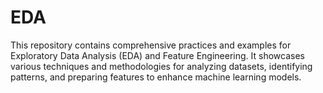# EDA
This repository contains comprehensive practices and examples for Exploratory Data Analysis (EDA) and Feature Engineering. It showcases various techniques and methodologies for analyzing datasets, identifying patterns, and preparing features to enhance machine learning models.
